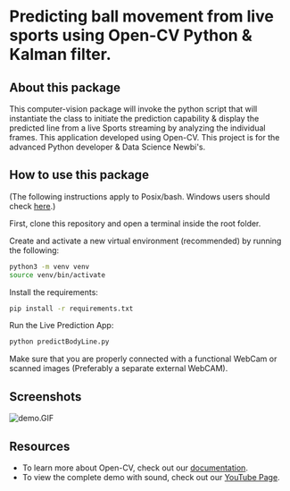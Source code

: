 # Predicting ball movement from live sports using Open-CV Python & Kalman filter.

## About this package

This computer-vision package will invoke the python script that will instantiate the class to initiate the prediction capability & display the predicted line from a live Sports streaming by analyzing the individual frames. This application developed using Open-CV. This project is for the advanced Python developer & Data Science Newbi's.


## How to use this package

(The following instructions apply to Posix/bash. Windows users should check
[here](https://docs.python.org/3/library/venv.html).)

First, clone this repository and open a terminal inside the root folder.

Create and activate a new virtual environment (recommended) by running
the following:

```bash
python3 -m venv venv
source venv/bin/activate
```

Install the requirements:

```bash
pip install -r requirements.txt
```

Run the Live Prediction App:

```bash
python predictBodyLine.py
```

Make sure that you are properly connected with a functional WebCam or scanned images (Preferably a separate external WebCAM).

## Screenshots

![demo.GIF](demo.GIF)

## Resources

- To learn more about Open-CV, check out our [documentation](https://opencv.org/opencv-free-course/).
- To view the complete demo with sound, check out our [YouTube Page](https://youtu.be/CQsOqWnv0sA).
